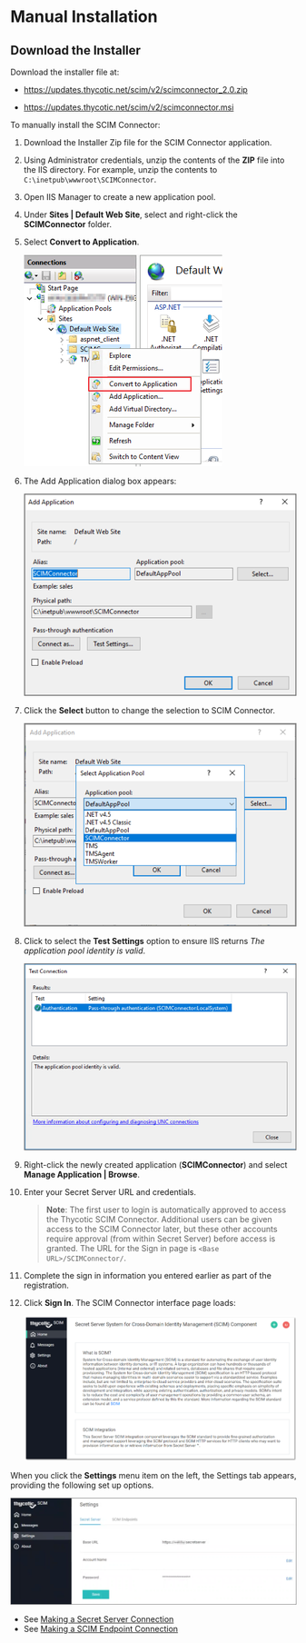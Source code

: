 [title]: # (Manual Install)
[tags]: # (introduction)
[priority]: # (103)
# Manual Installation

## Download the Installer

Download the installer file at:
* https://updates.thycotic.net/scim/v2/scimconnector_2.0.zip

* https://updates.thycotic.net/scim/v2/scimconnector.msi

To manually install the SCIM Connector:

1. Download the Installer Zip file for the SCIM Connector application.
1. Using Administrator credentials, unzip the contents of the __ZIP__ file into the IIS directory. For example, unzip the contents to `C:\inetpub\wwwroot\SCIMConnector`.

1. Open IIS Manager to create a new application pool.
1. Under __Sites | Default Web Site__, select and right-click the __SCIMConnector__ folder.
1. Select __Convert to Application__.

   ![convert application](images/add-app.png "Convert to Application menu option")
1. The Add Application dialog box appears:

   ![add application](images/add-app-2.png "Add Application modal")
1. Click the __Select__ button to change the selection to SCIM Connector.

   ![select pool](images/add-app-3.png "Select the SCIM Connector application pool")
1. Click to select the __Test Settings__ option to ensure IIS returns _The application pool identity is valid_.

   ![testing](images/add-app-4.png "Test the settings")
1. Right-click the newly created application (__SCIMConnector__) and select __Manage Application | Browse__.

1. Enter your Secret Server URL and credentials.


   >**Note**: The first user to login is automatically approved to access the Thycotic SCIM Connector. Additional users can be given access to the SCIM Connector later, but these other accounts require approval (from within Secret Server) before access is granted.
   >The URL for the Sign in page is `<Base URL>/SCIMConnector/`.
1. Complete the sign in information you entered earlier as part of the registration.
1. Click __Sign In__. The SCIM Connector interface page loads:

   ![interface](images/interface.png "SCIM Connector interface stating page")

When you click the __Settings__ menu item on the left, the Settings tab appears, providing the following set up options.

   ![install](images/install10.png)

   * See [Making a Secret Server Connection](https://thycotic.force.com/support/s/article/SS-INTG-EXT-SCIM-Connector#ConnectingtoSecretServer)
   * See [Making a SCIM Endpoint Connection](https://thycotic.force.com/support/s/article/SS-INTG-EXT-SCIM-Connector#SCIMEndpoints)
